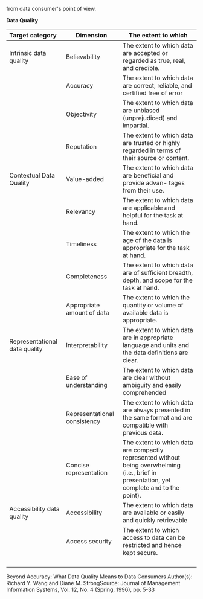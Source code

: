 



from data consumer's point of view.



**Data Quality**

| Target category               | Dimension                    | The extent to which                                          |
| :---------------------------- | ---------------------------- | ------------------------------------------------------------ |
| Intrinsic data quality        | Believability                | The extent to which data are accepted or regarded as true, real, and credible. |
|                               | Accuracy                     | The extent to which data are correct, reliable, and certified free of error |
|                               | Objectivity                  | The extent to which data are unbiased (unprejudiced) and impartial. |
|                               | Reputation                   | The extent to which data are trusted or highly regarded in terms of their source or content. |
| Contextual Data Quality       | Value-added                  | The extent to which data are beneficial and provide advan- tages from their use. |
|                               | Relevancy                    | The extent to which data are applicable and helpful for the task at hand. |
|                               | Timeliness                   | The extent to which the age of the data is appropriate for the task at hand. |
|                               | Completeness                 | The extent to which data are of sufficient breadth, depth, and scope for the task at hand. |
|                               | Appropriate amount of data   | The extent to which the quantity or volume of available data is appropriate. |
| Representational data quality | Interpretability             | The extent to which data are in appropriate language and units and the data definitions are clear. |
|                               | Ease of understanding        | The extent to which data are clear without ambiguity and easily comprehended |
|                               | Representational consistency | The extent to which data are always presented in the same format and are compatible with previous data. |
|                               | Concise representation       | The extent to which data are compactly represented without being overwhelming (i.e., brief in presentation, yet complete and to the point). |
| Accessibility data quality    | Accessibility                | The extent to which data are available or easily and quickly retrievable |
|                               | Access security              | The extent to which access to data can be restricted and hence kept secure. |
|                               |                              |                                                              |
|                               |                              |                                                              |
|                               |                              |                                                              |
|                               |                              |                                                              |





Beyond Accuracy: What Data Quality Means to Data Consumers
Author(s): Richard Y. Wang and Diane M. StrongSource: Journal of Management Information Systems, Vol. 12, No. 4 (Spring, 1996), pp. 5-33